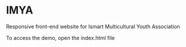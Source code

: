 # IMYA
Responsive front-end website for Ismart Multicultural Youth Association

To access the demo, open the index.html file
